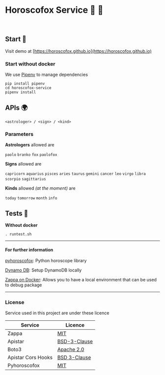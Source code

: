 <p align="center">
    <h1>Horoscofox Service 🦄 🌈</h1>
    <br>
     
</p>

## Start 💫
Visit demo at [https://horoscofox.github.io](https://horoscofox.github.io)

### Start without docker
We use [Pipenv](https://github.com/pypa/pipenv) to manage dependencies

    pip install pipenv
    cd horoscofox-service
    pipenv install 

<!-- 
### Start with docker 🐳
*(we **strongly** recommend this way)*

    docker-compose build
    docker-compose up
-->


## APIs 🌍
`<astrologer> / <sign> / <kind>`

### Parameters
**Astrologers** allowed are 

`paolo`  `branko`  `fox`  `paolofox`

**Signs** allowed are 

`capricorn`  `aquarius`  `pisces`  `aries`  `taurus`  `gemini`  `cancer`  `leo`  `virgo`  `libra`  `scorpio`  `sagittarius`

**Kinds** allowed *(at the moment)* are 

`today` `tomorrow` `month` `info`

## Tests 🐲
<!--
**Using docker**

    docker-compose run backend bash
    . runtest.sh
-->
**Without docker**

    . runtest.sh

---

#### For further information
[pyhoroscofox](https://github.com/horoscofox/pyhoroscofox "pyhoroscofox"):  Python horoscope library

[Dynamo DB](https://docs.aws.amazon.com/amazondynamodb/latest/developerguide/DynamoDBLocal.html "Dynamo DB"):  Setup DynamoDB locally

[Zappa on Docker](https://blog.zappa.io/posts/docker-zappa-and-python3 "Zappa"):  Allows you to have a local environment that can be used to debug package

---
### License
Service used in this project are under these licence


| Service            | Licence                                                                                     |
|--------------------|---------------------------------------------------------------------------------------------|
| Zappa              | [MIT](https://github.com/Miserlou/Zappa/blob/master/LICENSE)                                |
| Apistar            | [BSD-3-Clause](https://github.com/encode/apistar/blob/master/LICENSE.md)                    |
| Boto3              | [Apache 2.0](https://github.com/boto/boto3/blob/develop/LICENSE)                            |
| Apistar Cors Hooks | [BSD 3-Clause](https://github.com/lucianoratamero/apistar_cors_hooks/blob/master/LICENSE)   |
| Pyhoroscofox       | [MIT](https://github.com/horoscofox/pyhoroscofox/blob/master/LICENSE)                       |
